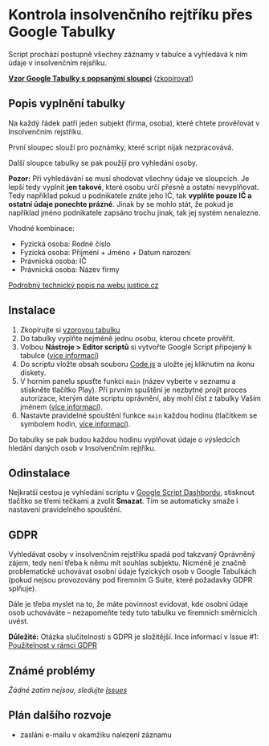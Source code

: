 # Kontrola insolvenčního rejtříku přes Google Tabulky

Script prochází postupně všechny záznamy v tabulce a vyhledává k nim údaje v insolvenčním rejsříku.

**[Vzor Google Tabulky s popsanými sloupci](https://docs.google.com/spreadsheets/d/1lEQSA2mZt_LouzgixVdshQKg6cg60bJRYhixzieEdsY/edit)** ([zkopírovat](https://docs.google.com/spreadsheets/d/1lEQSA2mZt_LouzgixVdshQKg6cg60bJRYhixzieEdsY/copy))

## Popis vyplnění tabulky
Na každý řádek patří jeden subjekt (firma, osoba), které chtete prověřovat v Insolvenčním rejstříku.
 
První sloupec slouží pro poznámky, které script nijak nezpracovává.

Další sloupce tabulky se pak použíjí pro vyhledání osoby.

**Pozor:** Při vyhledávání se musí shodovat všechny údaje ve sloupcích. Je lepší tedy vyplnit **jen takové**, které osobu určí přesně a ostatní nevyplňovat. Tedy například pokud u podnikatele znáte jeho IČ, tak **vyplňte pouze IČ a ostatní údaje ponechte prázné**. Jinak by se mohlo stát, že pokud je například jméno podnikatele zapsáno trochu jinak, tak jej systém nenalezne.

Vhodné kombinace:
 - Fyzická osoba: Rodné číslo
 - Fyzická osoba: Přijmení + Jméno + Datum narození
 - Právnická osoba: IČ
 - Právnická osoba: Název firmy
 
[Podrobný technický popis na webu justice.cz](https://isir.justice.cz/isir/help/Popis_WS_2_v1_7.pdf) 

## Instalace
1. Zkopírujte si [vzorovou tabulku](https://docs.google.com/spreadsheets/d/1lEQSA2mZt_LouzgixVdshQKg6cg60bJRYhixzieEdsY/copy) 
2. Do tabulky vyplňte nejméně jednu osobu, kterou chcete prověřit.
3. Volbou **Nástroje > Editor scriptů** si vytvořte Google Script připojený k tabulce ([více informací](https://developers.google.com/apps-script/guides/bound))
4. Do scriptu vložte obsah souboru [Code.js](google-script/Code.js) a uložte jej kliknutím na ikonu diskety.
5. V horním panelu spusťte funkci `main` (název vyberte v seznamu a stiskněte tlačítko Play). Při prvním spuštění je nezbytné projít proces autorizace, kterým dáte scriptu oprávnění, aby mohl číst z tabulky Vaším jménem ([více informací](https://developers.google.com/apps-script/guides/services/authorization)).
6. Nastavte pravidelné spouštění funkce `main` každou hodinu (tlačítkem se symbolem hodin, [více informací](https://developers.google.com/apps-script/guides/triggers/installable#time-driven_triggers)).

Do tabulky se pak budou každou hodinu vyplňovat údaje o výsledcích hledání daných osob v Insolvenčním rejtříku.

## Odinstalace
Nejkratší cestou je vyhledání scriptu v [Google Script Dashbordu](https://script.google.com/), stisknout tlačítko se třemi tečkami a zvolit **Smazat**. Tím se automaticky smaže i nastavení pravidelného spouštění. 

## GDPR
Vyhledávat osoby v insolvenčním rejstříku spadá pod takzvaný Oprávněný zájem, tedy není třeba k němu mít souhlas subjektu. Nicméně je značně problematické uchovávat osobní údaje fyzických osob v Google Tabulkách (pokud nejsou provozovány pod firemním G Suite, které požadavky GDPR splňuje). 

Dále je třeba myslet na to, že máte povinnost evidovat, kde osobní údaje osob uchováváte – nezapomeňte tedy tuto tabulku ve firemních směrnicích uvést.

**Důležité:** Otázka slučitelnosti s GDPR je složitější. Ince informací v Issue #1: [Použitelnost v rámci GDPR](https://github.com/jakubboucek/google-script-kontrola-insolvence/issues/1) 

## Známé problémy
*Žádné zatím nejsou, sledujte [Issues](https://github.com/jakubboucek/google-script-kontrola-insolvence/issues)*

## Plán dalšího rozvoje
- zaslání e-mailu v okamžiku nalezení záznamu